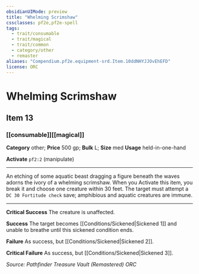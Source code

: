 ```yaml
---
obsidianUIMode: preview
title: "Whelming Scrimshaw"
cssclasses: pf2e,pf2e-spell
tags:
  - trait/consumable
  - trait/magical
  - trait/common
  - category/other
  - remaster
aliases: "Compendium.pf2e.equipment-srd.Item.10ddNHYJJOvEhEFD"
license: ORC
---
```

# Whelming Scrimshaw
## Item 13
### [[consumable]][[magical]]

**Category** other; 
**Price** 500 gp; 
**Bulk** L; **Size** med
**Usage** held-in-one-hand

**Activate** `pf2:2` (manipulate)

* * *

An etching of some aquatic beast dragging a figure beneath the waves adorns the ivory of a whelming scrimshaw. When you Activate this item, you break it and choose one creature within 30 feet. The target must attempt a `DC 30 Fortitude check` save; amphibious and aquatic creatures are immune.

* * *

**Critical Success** The creature is unaffected.

**Success** The target becomes [[Conditions/Sickened|Sickened 1]] and unable to breathe until this sickened condition ends.

**Failure** As success, but [[Conditions/Sickened|Sickened 2]].

**Critical Failure** As success, but [[Conditions/Sickened|Sickened 3]].

*Source: Pathfinder Treasure Vault (Remastered)*
*ORC*
